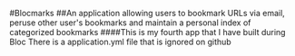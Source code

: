 #Blocmarks
##An application allowing users to bookmark URLs via email, peruse other user's bookmarks and maintain a personal index of categorized bookmarks
####This is my fourth app that I have built during Bloc
There is a application.yml file that is ignored on github